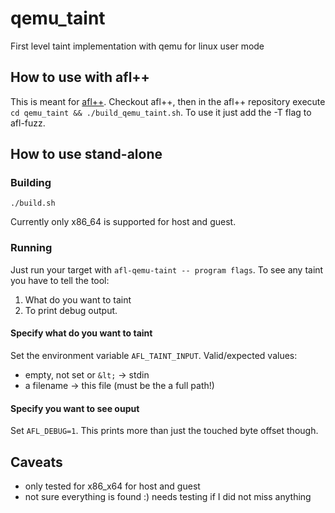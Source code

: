 # qemu_taint

First level taint implementation with qemu for linux user mode

## How to use with afl++

This is meant for [afl++](https://github.com/AFLplusplus/AFLplusplus).
Checkout afl++, then in the afl++ repository execute
`cd qemu_taint && ./build_qemu_taint.sh`.
To use it just add the -T flag to afl-fuzz.

## How to use stand-alone

### Building

`./build.sh`

Currently only x86_64 is supported for host and guest.

### Running

Just run your target with `afl-qemu-taint -- program flags`.
To see any taint you have to tell the tool:

  1. What do you want to taint
  2. To print debug output.

#### Specify what do you want to taint

Set the environment variable `AFL_TAINT_INPUT`.
Valid/expected values:

  * empty, not set or `&lt;` -> stdin
  * a filename -> this file (must be the a full path!)

#### Specify you want to see ouput

Set `AFL_DEBUG=1`.
This prints more than just the touched byte offset though.

## Caveats

  * only tested for x86_x64 for host and guest
  * not sure everything is found :) needs testing if I did not miss anything

